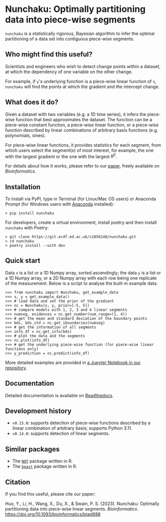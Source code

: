 # Nunchaku: Optimally partitioning data into piece-wise segments
`nunchaku` is a statistically rigorous, Bayesian algorithm to infer the optimal partitioning of a data set into contiguous piece-wise segments.

## Who might find this useful?
Scientists and engineers who wish to detect change points within a dataset, at which the dependency of one variable on the other change. 

For example, if `y`'s underlying function is a piece-wise linear function of `x`, `nunchaku` will find the points at which the gradient and the intercept change. 

## What does it do?
Given a dataset with two variables (e.g. a 1D time series), it infers the piece-wise function that best approximates the dataset. The function can be a piece-wise constant function, a piece-wise linear function, or a piece-wise function described by linear combinations of arbitrary basis functions (e.g. polynomials, sines).

For piece-wise linear functions, it provides statistics for each segment, from which users select the segment(s) of most interest, for example, the one with the largest gradient or the one with the largest $R^2$. 

For details about how it works, please refer to our [paper](https://doi.org/10.1093/bioinformatics/btad688), freely available on *Bioinformatics*.

## Installation
To install via PyPI, type in Terminal (for Linux/Mac OS users) or Anaconda Prompt (for Windows users with [Anaconda](https://docs.anaconda.com/free/anaconda/install/windows/) installed): 
```
> pip install nunchaku
```

For developers, create a virtual environment, install poetry and then install `nunchaku` with Poetry: 
```
> git clone https://git.ecdf.ed.ac.uk/s1856140/nunchaku.git
> cd nunchaku 
> poetry install --with dev 
```

## Quick start
Data `x` is a list or a 1D Numpy array, sorted ascendingly; the data `y` is a list or a 1D Numpy array, or a 2D Numpy array with each row being one replicate of the measurement.
Below is a script to analyse the built-in example data. 
```
>>> from nunchaku import Nunchaku, get_example_data
>>> x, y = get_example_data()
>>> # load data and set the prior of the gradient
>>> nc = Nunchaku(x, y, prior=[-5, 5]) 
>>> # compare models with 1, 2, 3 and 4 linear segments
>>> numseg, evidences = nc.get_number(num_range=(1, 4))
>>> # get the mean and standard deviation of the boundary points
>>> bds, bds_std = nc.get_iboundaries(numseg)
>>> # get the information of all segments
>>> info_df = nc.get_info(bds)
>>> # plot the data and the segments
>>> nc.plot(info_df)
>>> # get the underlying piece-wise function (for piece-wise linear functions only)
>>> y_prediction = nc.predict(info_df)
```

More detailed examples are provided in [a Jupyter Notebook in our repository](https://git.ecdf.ed.ac.uk/s1856140/nunchaku/-/blob/master/examples.ipynb).

## Documentation
Detailed documentation is available on [Readthedocs](https://nunchaku.readthedocs.io/en/latest/).

## Development history
+ `v0.15.0`: supports detection of piece-wise functions described by a linear combination of arbitrary basis; supports Python 3.11.
+ `v0.14.0`: supports detection of linear segments.

## Similar packages
+ The [`NOT`](https://cran.r-project.org/web/packages/not/index.html) package written in R.
+ The [`beast`](https://cran.r-project.org/web/packages/beast/index.html) package written in R. 

## Citation
If you find this useful, please cite our paper: 

Huo, Y., Li, H., Wang, X., Du, X., & Swain, P. S. (2023). Nunchaku: Optimally partitioning data into piece-wise linear segments. *Bioinformatics*. https://doi.org/10.1093/bioinformatics/btad688
